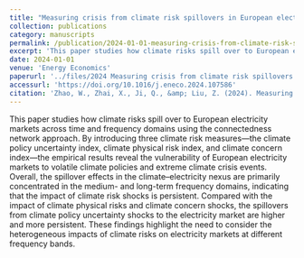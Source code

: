 ```yaml
---
title: "Measuring crisis from climate risk spillovers in European electricity markets"
collection: publications
category: manuscripts
permalink: /publication/2024-01-01-measuring-crisis-from-climate-risk-spillovers-in-european-electricity-markets
excerpt: 'This paper studies how climate risks spill over to European electricity markets across time and frequency domains using the connectedness network approach. By introducing three climate risk measures—the climate policy uncertainty index, climate physical risk index, and climate concern index—the empirical results reveal the vulnerability of European electricity markets to volatile climate policies and extreme climate crisis events. Overall, the spillover effects in the climate–electricity nexus are primarily concentrated in the medium- and long-term frequency domains, indicating that the impact of climate risk shocks is persistent. Compared with the impact of climate physical risks and climate concern shocks, the spillovers from climate policy uncertainty shocks to the electricity market are higher and more persistent. These findings highlight the need to consider the heterogeneous impacts of climate risks on electricity markets at different frequency bands.'
date: 2024-01-01
venue: 'Energy Economics'
paperurl: '../files/2024 Measuring crisis from climate risk spillovers in European electricity markets.pdf'
accessurl: 'https://doi.org/10.1016/j.eneco.2024.107586'
citation: 'Zhao, W., Zhai, X., Ji, Q., &amp; Liu, Z. (2024). Measuring crisis from climate risk spillovers in European electricity markets. Energy Economics, 134, 107586.'
---
```

This paper studies how climate risks spill over to European electricity markets across time and frequency domains using the connectedness network approach. By introducing three climate risk measures—the climate policy uncertainty index, climate physical risk index, and climate concern index—the empirical results reveal the vulnerability of European electricity markets to volatile climate policies and extreme climate crisis events. Overall, the spillover effects in the climate–electricity nexus are primarily concentrated in the medium- and long-term frequency domains, indicating that the impact of climate risk shocks is persistent. Compared with the impact of climate physical risks and climate concern shocks, the spillovers from climate policy uncertainty shocks to the electricity market are higher and more persistent. These findings highlight the need to consider the heterogeneous impacts of climate risks on electricity markets at different frequency bands.
